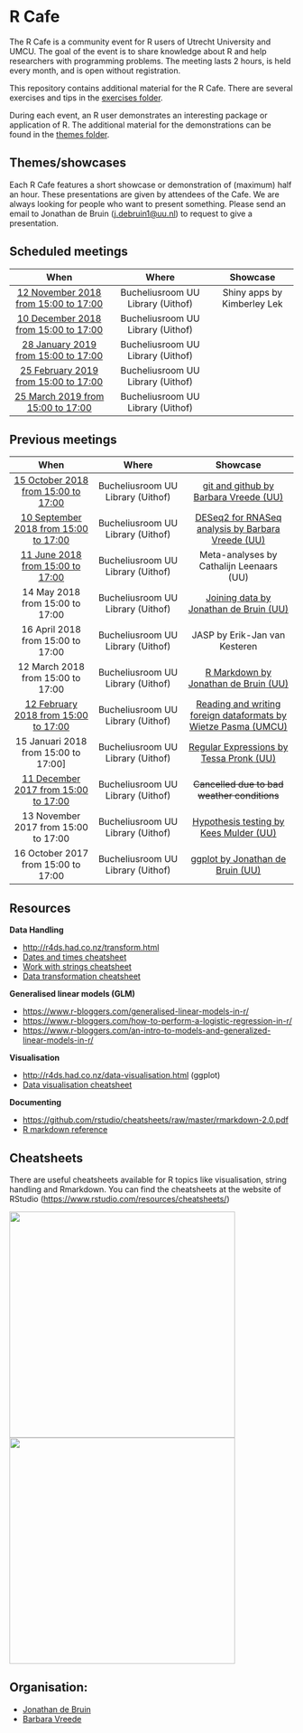 # R Cafe

The R Cafe is a community event for R users of Utrecht University and UMCU. The goal 
of the event is to share knowledge about R and help researchers with programming
problems. The meeting lasts 2 hours, is held every month, and is open without 
registration.

This repository contains additional material for the R Cafe. There are several 
exercises and tips in the [exercises folder](/exercises/). 

During each event, an R user demonstrates an interesting package or application of R. 
The additional material for the demonstrations can be found in the [themes folder](/themes/).


## Themes/showcases

Each R Cafe features a short showcase or
demonstration of (maximum) half an hour. These presentations are given by attendees of the
Cafe. We are always looking for people who want to present something. Please
send an email to Jonathan de Bruin ([j.debruin1@uu.nl](mailto:j.debruin1@uu.nl)) to request to give a
presentation.


## Scheduled meetings
| When | Where | Showcase |
|:---------------------------------------------------------------------------------:|:---------------------------------:|:--------------------------------------------------------------:|
| [12 November 2018 from 15:00 to 17:00](https://www.uu.nl/en/events/r-data-cafe-4) | Bucheliusroom UU Library (Uithof) | Shiny apps by Kimberley Lek |
| [10 December 2018 from 15:00 to 17:00](https://www.uu.nl/en/events/r-data-cafe-2) | Bucheliusroom UU Library (Uithof) |  |
| [28 January 2019 from 15:00 to 17:00]() | Bucheliusroom UU Library (Uithof) |  |
| [25 February 2019 from 15:00 to 17:00]() | Bucheliusroom UU Library (Uithof) |  |
| [25 March 2019 from 15:00 to 17:00]() | Bucheliusroom UU Library (Uithof) |  |


## Previous meetings
| When | Where | Showcase |
|:---------------------------------------------------------------------------------:|:---------------------------------:|:--------------------------------------------------------------:|
| [15 October 2018 from 15:00 to 17:00](https://www.uu.nl/en/events/r-data-cafe-5) | Bucheliusroom UU Library (Uithof) | [git and github by Barbara Vreede (UU)](https://github.com/UtrechtUniversity/R-data-cafe/blob/master/themes/20181015_github.pdf) |
| [10 September 2018 from 15:00 to 17:00](https://www.uu.nl/en/events/r-data-cafe-deseq2-for-rnaseq-analysis) | Bucheliusroom UU Library (Uithof) | [DESeq2 for RNASeq analysis by Barbara Vreede (UU)](https://github.com/UtrechtUniversity/R-data-cafe/blob/master/themes/20180910_deseq2.html) |
| [11 June 2018 from 15:00 to 17:00](https://www.uu.nl/en/events/r-data-cafe-7) | Bucheliusroom UU Library (Uithof) | Meta-analyses by Cathalijn Leenaars (UU) |
| 14 May 2018 from 15:00 to 17:00 | Bucheliusroom UU Library (Uithof) | [Joining data by Jonathan de Bruin (UU)](themes/joining_data) |
| 16 April 2018 from 15:00 to 17:00 | Bucheliusroom UU Library (Uithof) | JASP by Erik-Jan van Kesteren |
| 12 March 2018 from 15:00 to 17:00 | Bucheliusroom UU Library (Uithof) | [R Markdown by Jonathan de Bruin (UU)](themes/Rmarkdown) |
| [12 February 2018 from 15:00 to 17:00](https://www.uu.nl/en/events/r-data-cafe-3) | Bucheliusroom UU Library (Uithof) | [Reading and writing foreign dataformats by Wietze Pasma (UMCU)](themes/data_import_export) |
| 15 Januari 2018 from 15:00 to 17:00] | Bucheliusroom UU Library (Uithof) | [Regular Expressions by Tessa Pronk (UU)](themes/regular_expressions) |
| [11 December 2017 from 15:00 to 17:00](https://www.uu.nl/en/events/r-data-cafe-1) | Bucheliusroom UU Library (Uithof) | ~~Cancelled due to bad weather conditions~~ |
| 13 November 2017 from 15:00 to 17:00 | Bucheliusroom UU Library (Uithof) | [Hypothesis testing by Kees Mulder (UU)](themes/hypothesis_testing) |
| 16 October 2017 from 15:00 to 17:00 | Bucheliusroom UU Library (Uithof) | [ggplot by Jonathan de Bruin (UU)](themes/ggplot) |



## Resources

**Data Handling**
- http://r4ds.had.co.nz/transform.html
- [Dates and times cheatsheet](https://github.com/rstudio/cheatsheets/raw/master/lubridate.pdf)
- [Work with strings cheatsheet](https://github.com/rstudio/cheatsheets/raw/master/strings.pdf)
- [Data transformation cheatsheet](https://github.com/rstudio/cheatsheets/raw/master/data-transformation.pdf)

**Generalised linear models (GLM)**
- https://www.r-bloggers.com/generalised-linear-models-in-r/
- https://www.r-bloggers.com/how-to-perform-a-logistic-regression-in-r/
- https://www.r-bloggers.com/an-intro-to-models-and-generalized-linear-models-in-r/

**Visualisation**
- http://r4ds.had.co.nz/data-visualisation.html (ggplot)
- [Data visualisation cheatsheet](https://github.com/rstudio/cheatsheets/raw/master/data-visualization-2.1.pdf)

**Documenting**
- https://github.com/rstudio/cheatsheets/raw/master/rmarkdown-2.0.pdf
- [R markdown reference](https://www.rstudio.com/wp-content/uploads/2015/03/rmarkdown-reference.pdf)

## Cheatsheets

There are useful cheatsheets available for R topics like visualisation, string handling and Rmarkdown. You can find the cheatsheets at the website of RStudio (https://www.rstudio.com/resources/cheatsheets/)

<img src="https://www.rstudio.com/wp-content/uploads/2018/08/lubridate.png" width="400">   <img src="https://www.rstudio.com/wp-content/uploads/2018/08/data-transformation.png" width="400">

## Organisation:

- [Jonathan de Bruin](https://github.com/J535D165)
- [Barbara Vreede](https://github.com/bvreede)
